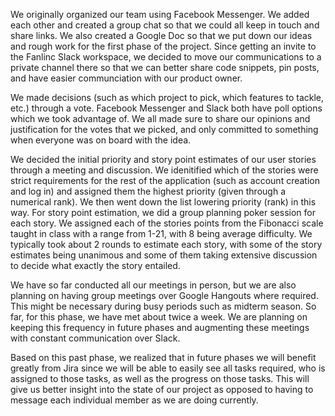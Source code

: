 We originally organized our team using Facebook Messenger. We added each other
and created a group chat so that we could all keep in touch and share links. We
also created a Google Doc so that we put down our ideas and rough work for the
first phase of the project. Since getting an invite to the Fanlinc Slack
workspace, we decided to move our communications to a private channel there so
that we can better share code snippets, pin posts, and have easier
communciation with our product owner.

We made decisions (such as which project to pick, which features to tackle,
etc.) through a vote. Facebook Messenger and Slack both have poll options which
we took advantage of. We all made sure to share our opinions and justification
for the votes that we picked, and only committed to something when everyone
was on board with the idea.

We decided the initial priority and story point estimates of our user stories
through a meeting and discussion. We idenitified which of the stories were
strict requirements for the rest of the application (such as account creation
and log in) and assigned them the highest priority (given through a numerical
rank). We then went down the list lowering priority (rank) in this way. For
story point estimation, we did a group planning poker session for each story.
We assigned each of the stories points from the Fibonacci scale taught in class
with a range from 1-21, with 8 being average difficulty. We typically took
about 2 rounds to estimate each story, with some of the story estimates being
unanimous and some of them taking extensive discussion to decide what exactly
the story entailed. 

We have so far conducted all our meetings in person, but we are also planning
on having group meetings over Google Hangouts where required. This might be
necessary during busy periods such as midterm season. So far, for this phase,
we have met about twice a week. We are planning on keeping this frequency in
future phases and augmenting these meetings with constant communication over
Slack.

Based on this past phase, we realized that in future phases we will benefit
greatly from Jira since we will be able to easily see all tasks required, who
is assigned to those tasks, as well as the progress on those tasks. This will
give us better insight into the state of our project as opposed to having to
message each individual member as we are doing currently.